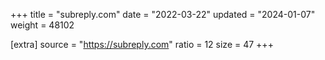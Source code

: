 +++
title = "subreply.com"
date = "2022-03-22"
updated = "2024-01-07"
weight = 48102

[extra]
source = "https://subreply.com"
ratio = 12
size = 47
+++
